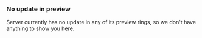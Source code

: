 ### No update in preview
Server currently has no update in any of its preview rings, so we don't have anything to show you here.